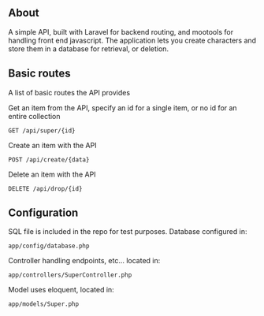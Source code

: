 ## About
A simple API, built with Laravel for backend routing, and mootools for handling front end javascript.
The application lets you create characters and store them in a database for retrieval, or deletion.

## Basic routes
A list of basic routes the API provides

Get an item from the API, specify an id for a single item, or no id for an entire collection
```shell
GET /api/super/{id}
```

Create an item with the API
```shell
POST /api/create/{data}
```

Delete an item with the API
```shell
DELETE /api/drop/{id}
```

## Configuration

SQL file is included in the repo for test purposes. Database configured in:
```shell
app/config/database.php
```

Controller handling endpoints, etc... located in:
```shell  
app/controllers/SuperController.php
```

Model uses eloquent, located in:
```shell
app/models/Super.php
```
